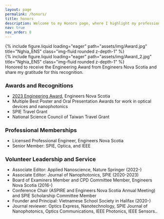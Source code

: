 ```yaml
---
layout: page
permalink: /honors/
title: honors
description: Welcome to my Honors page, where I highlight my professional achievements and meaningful contributions to the engineering, scientific and local communities.
nav: true
nav_order: 8
---
```

<div class="row">
    <div class="col-sm mt-3 mt-md-0">
        {% include figure.liquid loading="eager" path="assets/img/Award.jpg" title="Nghia_ENS" class="img-fluid rounded z-depth-1" %}
    </div>
    <div class="col-sm mt-3 mt-md-0">
        {% include figure.liquid loading="eager" path="assets/img/Award_2.jpg" title="Nghia_ENS" class="img-fluid rounded z-depth-1" %}
    </div>
</div>
<div class="caption">
    Honored to receive the Engineering Award from Engineers Nova Scotia and share my gratitude for this recognition.
</div>

<h3 style="font-size: 18px; margin-bottom: 15px;  margin-top: 25px;"><strong> Awards and Recognitions </strong></h3>
<ul>
    <li> <a href="https://engineersnovascotia.ca/news/view/?news.id=254">2023 Engineering Award</a>, Engineers Nova Scotia </li>
    <li> Multiple Best Poster and Oral Presentation Awards for work in optical devices and nanophotonics </li>
    <li> SPIE Travel Grant </li>
    <li> National Science Council of Taiwan Travel Grant </li>
</ul>
<h3 style="font-size: 18px; margin-bottom: 15px;  margin-top: 25px;"><strong> Professional Memberships </strong></h3>
<ul>
    <li> Licensed Professional Engineer, Engineers Nova Scotia </li>
    <li> Senior Member: SPIE, Optica, and IEEE </li>
</ul>

<h3 style="font-size: 18px; margin-bottom: 15px;  margin-top: 25px;"><strong> Volunteer Leadership and Service </strong></h3>
<ul>
    <li> Associate Editor: Applied Nanoscience, Nature Springer (2022-) </li>
    <li> Associate Editor: Journal of Nanophotonics, SPIE (2020-2023) </li>
    <li> Board of Examiners Member and CPD Committee Member, Engineers Nova Scotia (2016-) </li>
    <li> Conference Chair (ASPIRE and Engineers Nova Scotia Annual Meeting) and SPIE Scholarship Committee Member
    <li> Founder and Principal: Vietnamese School Society in Halifax (2020-)
    <li> Journal reviewer: Optics Express, Nanotechnology, SPIE Journal of Nanophotonics, Optics Communications, IEEE Photonics, IEEE Sensors.. </li>
